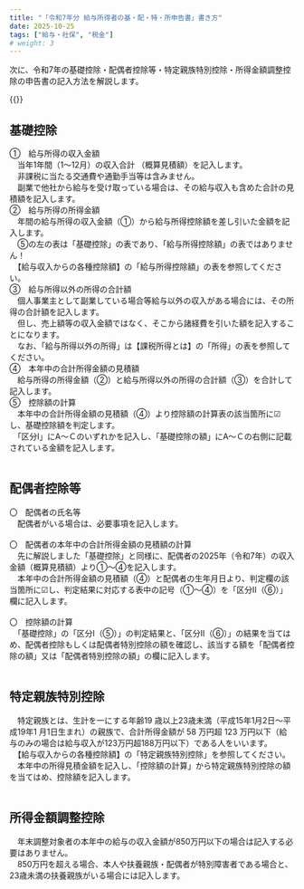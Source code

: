 ```yaml
---
title: "「令和7年分 給与所得者の基・配・特・所申告書」書き方"
date: 2025-10-25
tags: ["給与・社保", "税金"]
# weight: 3
---
```

<!-- 基配特所 -->

次に、令和7年の基礎控除・配偶者控除等・特定親族特別控除・所得金額調整控除の申告書の記入方法を解説します。<br>

{{<imgx src="article_assets/salary-declaration-r7/fig1.png" style="max-width: 600px">}}

## <span class="blue">基礎控除</span>
①　給与所得の収入金額<br>
　当年1年間（1～12月）の収入合計 <span class="red">（概算見積額）</span>を記入します。<br>
　非課税に当たる交通費や通勤手当等は含みません。<br>
　副業で他社から給与を受け取っている場合は、その給与収入も含めた合計の見積額を記入します。<br>
②　給与所得の所得⾦額<br>
　年間の給与所得の収入金額（①）から給与所得控除額を差し引いた金額を記入します。<br>
　<span class="red">⑤の左の表は「基礎控除」の表であり、「給与所得控除額」の表ではありません！</span><br>
　【給与収入からの各種控除額】の「給与所得控除額」の表を参照してください。<br>
③　給与所得以外の所得の合計額<br>
　個人事業主として副業している場合等給与以外の収入がある場合には、その所得の合計額を記入します。<br>
　但し、売上額等の収入金額ではなく、そこから諸経費を引いた額を記入することになります。<br>
　なお、「給与所得以外の所得」は【課税所得とは】の「所得」の表を参照してください。<br>
④　本年中の合計所得⾦額の⾒積額<br>
　給与所得の所得⾦額（②）と給与所得以外の所得の合計額（③）を合計して記⼊します。<br>
⑤　控除額の計算<br>
　本年中の合計所得⾦額の⾒積額（④）より控除額の計算表の該当箇所に☑し、基礎控除額を判定します。<br>
　「区分Ⅰ」にA～Ｃのいずれかを記入し、「基礎控除の額」にA～Ｃの右側に記載されている金額を記入します。<br>
<br>
## <span class="blue">配偶者控除等</span>
〇　配偶者の氏名等<br>
　配偶者がいる場合は、必要事項を記入します。<br>
<br>
〇　配偶者の本年中の合計所得金額の見積額の計算<br>
　先に解説しました「基礎控除」と同様に、配偶者の2025年（令和7年）の収入金額<span class="red">（概算見積額）</span>より①～④を記入します。<br>
　本年中の合計所得⾦額の⾒積額（④）と配偶者の生年月日より、判定欄の該当箇所に☑し、判定結果に対応する表中の記号（①～④）を「区分Ⅱ（⑥）」欄に記入します。<br>
<br>
〇　控除額の計算<br>
　「基礎控除」の「区分Ⅰ（⑤）」の判定結果と、「区分Ⅱ（⑥）」の結果を当てはめ、配偶者控除もしくは配偶者特別控除の額を確認し、該当する額を「配偶者控除の額」又は「配偶者特別控除の額」の欄に記入します。<br>
<br>
## <span class="blue">特定親族特別控除</span>
　特定親族とは、生計を一にする年齢19 歳以上23歳未満（平成15年1月2日〜平成19年1 月1日生まれ）の親族で、合計所得金額が 58 万円超 123 万円以下（給与のみの場合は給与収入が123万円超188万円以下）である人をいいます。<br>
　【給与収入からの各種控除額】の「特定親族特別控除」を参照してください。<br>
　本年中の所得見積金額を記入し、「控除額の計算」から特定親族特別控除の額を当てはめ、控除額を記入します。<br>
<br>
## <span class="blue">所得金額調整控除</span>
　年末調整対象者の本年中の給与の収入金額が850万円以下の場合は記入する必要はありません。<br>
　850万円を超える場合、本人や扶養親族・配偶者が特別障害者である場合と、23歳未満の扶養親族がいる場合には記入します。